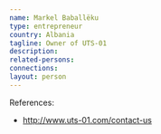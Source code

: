 ```yaml
---
name: Markel Baballëku
type: entrepreneur
country: Albania
tagline: Owner of UTS-01
description:
related-persons:
connections:
layout: person
---
```

References:

* <http://www.uts-01.com/contact-us>
